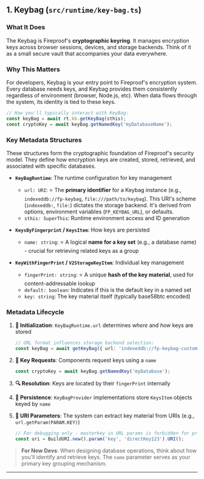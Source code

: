 ## 1. Keybag (`src/runtime/key-bag.ts`)

### What It Does

The Keybag is Fireproof's **cryptographic keyring**. It manages encryption keys across browser sessions, devices, and storage backends. Think of it as a small secure vault that accompanies your data everywhere.

### Why This Matters

For developers, Keybag is your entry point to Fireproof's encryption system. Every database needs keys, and Keybag provides them consistently regardless of environment (browser, Node.js, etc). When data flows through the system, its identity is tied to these keys.

```typescript
// How you'll typically interact with KeyBag:
const keyBag = await rt.kb.getKeyBag(sthis);
const cryptoKey = await keyBag.getNamedKey('myDatabaseName');
```

### Key Metadata Structures

These structures form the cryptographic foundation of Fireproof's security model. They define how encryption keys are created, stored, retrieved, and associated with specific databases.

*   **`KeyBagRuntime`**: The runtime configuration for key management
    *   `url: URI`: ⭐ The **primary identifier** for a Keybag instance (e.g., `indexeddb://fp-keybag`, `file:///path/to/keybag`). This URI's scheme (`indexeddb:`, `file:`) dictates the storage backend. It's derived from options, environment variables (`FP_KEYBAG_URL`), or defaults.
    *   `sthis: SuperThis`: Runtime environment access and ID generation

*   **`KeysByFingerprint` / `KeysItem`**: How keys are persisted
    *   `name: string`: ⭐ A logical **name for a key set** (e.g., a database name) - crucial for retrieving related keys as a group

*   **`KeyWithFingerPrint` / `V2StorageKeyItem`**: Individual key management
    *   `fingerPrint: string`: ⭐ A unique **hash of the key material**, used for content-addressable lookup
    *   `default: boolean`: Indicates if this is the default key in a named set
    *   `key: string`: The key material itself (typically base58btc encoded)

### Metadata Lifecycle

1. **🏁 Initialization**: `KeyBagRuntime.url` determines *where* and *how* keys are stored
   ```typescript
   // URL format influences storage backend selection:
   const keyBag = await getKeyBag({ url: 'indexeddb://fp-keybag-custom' });
   ```

2. **📝 Key Requests**: Components request keys using a `name` 
   ```typescript 
   const cryptoKey = await keyBag.getNamedKey('myDatabase');
   ```

3. **🔍 Resolution**: Keys are located by their `fingerPrint` internally

4. **💾 Persistence**: `KeyBagProvider` implementations store `KeysItem` objects keyed by `name`

5. **🔗 URI Parameters**: The system can extract key material from URIs (e.g., `url.getParam(PARAM.KEY)`)
   ```typescript
   // For debugging only - masterkey in URL params is forbidden for production
   const uri = BuildURI.new().param('key', 'directKey123').URI();
   ```

> **For New Devs**: When designing database operations, think about how you'll identify and retrieve keys. The `name` parameter serves as your primary key grouping mechanism.

---
